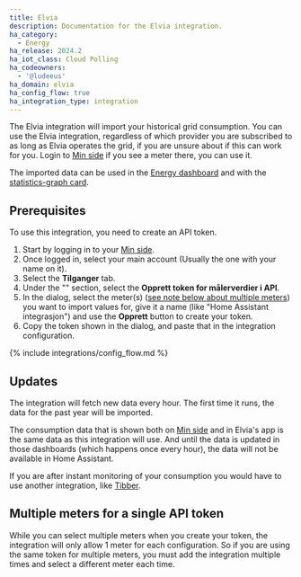 ```yaml
---
title: Elvia
description: Documentation for the Elvia integration.
ha_category:
  - Energy
ha_release: 2024.2
ha_iot_class: Cloud Polling
ha_codeowners:
  - '@ludeeus'
ha_domain: elvia
ha_config_flow: true
ha_integration_type: integration
---
```


The Elvia integration will import your historical grid consumption.
You can use the Elvia integration, regardless of which provider you are subscribed to as long as Elvia operates the grid, if you are unsure about if this can work for you. Login to [Min side](https://www.elvia.no/logg-inn/) if you see a meter there, you can use it.

The imported data can be used in the [Energy dashboard](/docs/energy/) and with the [statistics-graph card](/dashboards/statistics-graph/).

## Prerequisites

To use this integration, you need to create an API token.

1. Start by logging in to your [Min side](https://www.elvia.no/logg-inn/).
2. Once logged in, select your main account (Usually the one with your name on it).
3. Select the **Tilganger** tab.
4. Under the "" section, select the **Opprett token for målerverdier i API**.
5. In the dialog, select the meter(s) ([see note below about multiple meters](#multiple-meters-for-a-single-api-token)) you want to import values for, give it a name (like "Home Assistant integrasjon") and use the **Opprett** button to create your token.
6. Copy the token shown in the dialog, and paste that in the integration configuration.

{% include integrations/config_flow.md %}

## Updates

The integration will fetch new data every hour.
The first time it runs, the data for the past year will be imported.

The consumption data that is shown both on [Min side](https://www.elvia.no/logg-inn/) and in Elvia's app is the same data as this integration will use. And until the data is updated in those dashboards (which happens once every hour), the data will not be available in Home Assistant.

If you are after instant monitoring of your consumption you would have to use another integration, like [Tibber](/integrations/tibber/).

## Multiple meters for a single API token

While you can select multiple meters when you create your token, the integration will only allow 1 meter for each configuration.
So if you are using the same token for multiple meters, you must add the integration multiple times and select a different meter each time.
